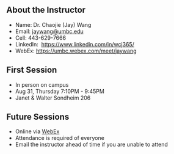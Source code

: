 ## About the Instructor

- Name: Dr. Chaojie (Jay) Wang
- Email: jaywang@umbc.edu
- Cell: 443-629-7666
- LinkedIn:  https://www.linkedin.com/in/wcj365/
- WebEx: https://umbc.webex.com/meet/jaywang

## First Session

- In person on campus
- Aug 31, Thursday 7:10PM - 9:45PM 
- Janet & Walter Sondheim 206

## Future Sessions

- Online via [WebEx](https://umbc.webex.com/meet/jaywang)
- Attendance is required of everyone
- Email the instructor ahead of time if you are unable to attend
